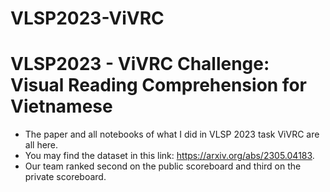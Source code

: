 # VLSP2023-ViVRC
# VLSP2023 - ViVRC Challenge: Visual Reading Comprehension for Vietnamese
- The paper and all notebooks of what I did in VLSP 2023 task ViVRC are all here.
- You may find the dataset in this link: https://arxiv.org/abs/2305.04183.
- Our team ranked second on the public scoreboard and third on the private scoreboard.
